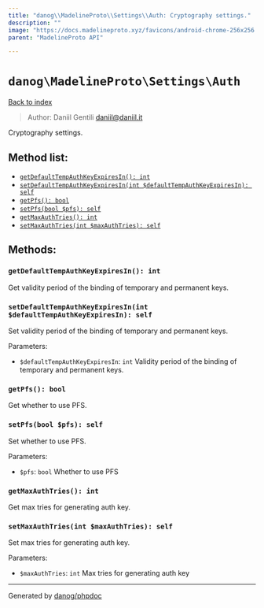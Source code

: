 ```yaml
---
title: "danog\\MadelineProto\\Settings\\Auth: Cryptography settings."
description: ""
image: "https://docs.madelineproto.xyz/favicons/android-chrome-256x256.png"
parent: "MadelineProto API"

---
```

# `danog\MadelineProto\Settings\Auth`
[Back to index](../../../index.html)

> Author: Daniil Gentili <daniil@daniil.it>  
  

Cryptography settings.  




## Method list:
* [`getDefaultTempAuthKeyExpiresIn(): int`](#getdefaulttempauthkeyexpiresin-int)
* [`setDefaultTempAuthKeyExpiresIn(int $defaultTempAuthKeyExpiresIn): self`](#setdefaulttempauthkeyexpiresin-int-defaulttempauthkeyexpiresin-self)
* [`getPfs(): bool`](#getpfs-bool)
* [`setPfs(bool $pfs): self`](#setpfs-bool-pfs-self)
* [`getMaxAuthTries(): int`](#getmaxauthtries-int)
* [`setMaxAuthTries(int $maxAuthTries): self`](#setmaxauthtries-int-maxauthtries-self)

## Methods:
### `getDefaultTempAuthKeyExpiresIn(): int`

Get validity period of the binding of temporary and permanent keys.



### `setDefaultTempAuthKeyExpiresIn(int $defaultTempAuthKeyExpiresIn): self`

Set validity period of the binding of temporary and permanent keys.


Parameters:

* `$defaultTempAuthKeyExpiresIn`: `int` Validity period of the binding of temporary and permanent keys.  



### `getPfs(): bool`

Get whether to use PFS.



### `setPfs(bool $pfs): self`

Set whether to use PFS.


Parameters:

* `$pfs`: `bool` Whether to use PFS  



### `getMaxAuthTries(): int`

Get max tries for generating auth key.



### `setMaxAuthTries(int $maxAuthTries): self`

Set max tries for generating auth key.


Parameters:

* `$maxAuthTries`: `int` Max tries for generating auth key  



---
Generated by [danog/phpdoc](https://phpdoc.daniil.it)
